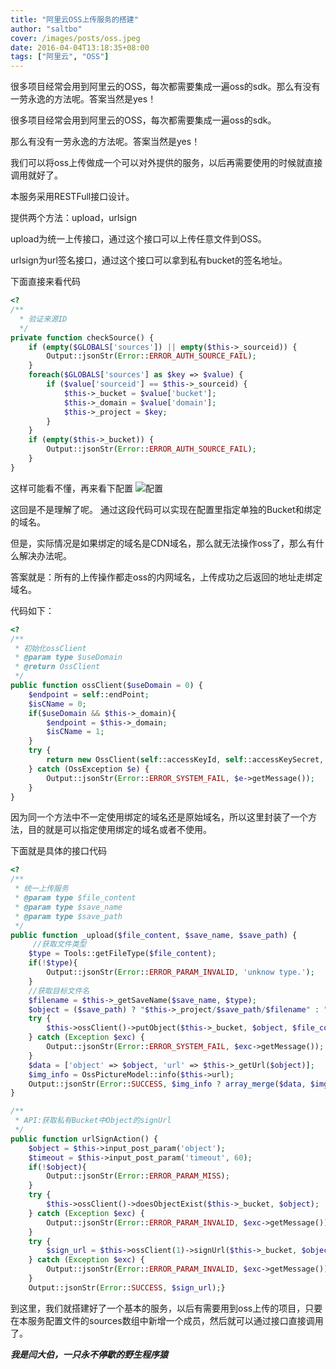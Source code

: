 ```yaml
---
title: "阿里云OSS上传服务的搭建"
author: "saltbo"
cover: /images/posts/oss.jpeg
date: 2016-04-04T13:18:35+08:00
tags: ["阿里云", "OSS"] 
---
```


很多项目经常会用到阿里云的OSS，每次都需要集成一遍oss的sdk。那么有没有一劳永逸的方法呢。答案当然是yes！
<!-- more -->

很多项目经常会用到阿里云的OSS，每次都需要集成一遍oss的sdk。

那么有没有一劳永逸的方法呢。答案当然是yes！

我们可以将oss上传做成一个可以对外提供的服务，以后再需要使用的时候就直接调用就好了。

本服务采用RESTFull接口设计。

提供两个方法：upload，urlsign

upload为统一上传接口，通过这个接口可以上传任意文件到OSS。

urlsign为url签名接口，通过这个接口可以拿到私有bucket的签名地址。

下面直接来看代码
```php
<?
/** 
  * 验证来源ID 
  */
private function checkSource() {
    if (empty($GLOBALS['sources']) || empty($this->_sourceid)) {        
        Output::jsonStr(Error::ERROR_AUTH_SOURCE_FAIL);
    }
    foreach($GLOBALS['sources'] as $key => $value) {
        if ($value['sourceid'] == $this->_sourceid) {
            $this->_bucket = $value['bucket'];
            $this->_domain = $value['domain'];
            $this->_project = $key;
        }
    }
    if (empty($this->_bucket)) {
        Output::jsonStr(Error::ERROR_AUTH_SOURCE_FAIL);
    }
}
```
这样可能看不懂，再来看下配置
![配置](https://static.saltbo.cn/images/1240-20200801000327526.png)

这回是不是理解了呢。
通过这段代码可以实现在配置里指定单独的Bucket和绑定的域名。

但是，实际情况是如果绑定的域名是CDN域名，那么就无法操作oss了，那么有什么解决办法呢。

答案就是：所有的上传操作都走oss的内网域名，上传成功之后返回的地址走绑定域名。

代码如下：
```php
<?
/**
 * 初始化ossClient
 * @param type $useDomain
 * @return OssClient
 */
public function ossClient($useDomain = 0) {
    $endpoint = self::endPoint;
    $isCName = 0;
    if($useDomain && $this->_domain){
        $endpoint = $this->_domain;
        $isCName = 1;
    }
    try {
        return new OssClient(self::accessKeyId, self::accessKeySecret, $endpoint,  $isCName);
    } catch (OssException $e) {
        Output::jsonStr(Error::ERROR_SYSTEM_FAIL, $e->getMessage());
    }
}
```
因为同一个方法中不一定使用绑定的域名还是原始域名，所以这里封装了一个方法，目的就是可以指定使用绑定的域名或者不使用。

下面就是具体的接口代码
```php
<?
/**
 * 统一上传服务
 * @param type $file_content
 * @param type $save_name
 * @param type $save_path
 */
public function _upload($file_content, $save_name, $save_path) {
     //获取文件类型
    $type = Tools::getFileType($file_content);
    if(!$type){
        Output::jsonStr(Error::ERROR_PARAM_INVALID, 'unknow type.');
    }
    //获取目标文件名
    $filename = $this->_getSaveName($save_name, $type);
    $object = ($save_path) ? "$this->_project/$save_path/$filename" : "$this->_project/$filename";
    try {
        $this->ossClient()->putObject($this->_bucket, $object, $file_content);
    } catch (Exception $exc) {
        Output::jsonStr(Error::ERROR_SYSTEM_FAIL, $exc->getMessage());
    }
    $data = ['object' => $object, 'url' => $this->_getUrl($object)];
    $img_info = OssPictureModel::info($this->url);
    Output::jsonStr(Error::SUCCESS, $img_info ? array_merge($data, $img_info) : $data);
}

/**
 * API:获取私有Bucket中Object的signUrl
 */
public function urlSignAction() {
    $object = $this->input_post_param('object');
    $timeout = $this->input_post_param('timeout', 60);
    if(!$object){
        Output::jsonStr(Error::ERROR_PARAM_MISS);
    }
    try {
        $this->ossClient()->doesObjectExist($this->_bucket, $object);
    } catch (Exception $exc) {
        Output::jsonStr(Error::ERROR_PARAM_INVALID, $exc->getMessage());
    }
    try {
        $sign_url = $this->ossClient(1)->signUrl($this->_bucket, $object, $timeout);
    } catch (Exception $exc) {
        Output::jsonStr(Error::ERROR_PARAM_INVALID, $exc->getMessage());
    }
    Output::jsonStr(Error::SUCCESS, $sign_url);}
```

到这里，我们就搭建好了一个基本的服务，以后有需要用到oss上传的项目，只要在本服务配置文件的sources数组中新增一个成员，然后就可以通过接口直接调用了。

***我是闫大伯，一只永不停歇的野生程序猿***
